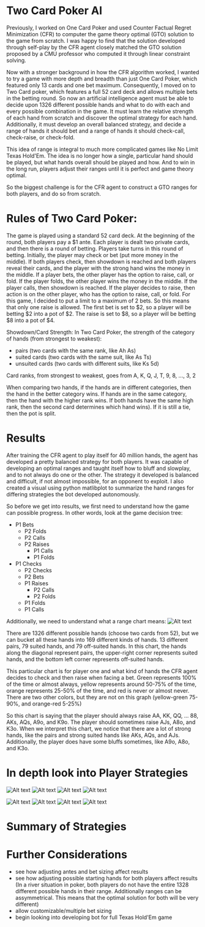 # Two Card Poker AI
Previously, I worked on One Card Poker and used Counter Factual Regret Minimization (CFR) to computer the game theory optimal (GTO) solution to the game from scratch. I was happy to find that the solution developed through self-play by the CFR agent closely matched the GTO solution proposed by a CMU professor who computed it through linear constraint solving.

Now with a stronger background in how the CFR algorithm worked, I wanted to try a game with more depth and breadth than just One Card Poker, which featured only 13 cards and one bet maximum. Consequently, I moved on to Two Card poker, which features a full 52 card deck and allows multiple bets in the betting round. So now an artificial intelligence agent must be able to decide upon 1326 different possible hands and what to do with each and every possible combination in the game. It must learn the relative strength of each hand from scratch and discover the optimal strategy for each hand. Additionally, it must develop an overall balanced strategy, and decide a range of hands it should bet and a range of hands it should check-call, check-raise, or check-fold.

This idea of range is integral to much more complicated games like No Limit Texas Hold'Em. The idea is no longer how a single, particular hand should be played, but what hands overall should be played and how. And to win in the long run, players adjust their ranges until it is perfect and game theory optimal.

So the biggest challenge is for the CFR agent to construct a GTO ranges for both players, and do so from scratch.

# Rules of Two Card Poker:
The game is played using a standard 52 card deck. At the beginning of the round, both players pay a $1 ante. Each player is dealt two private cards, and then there is a round of betting. Players take turns in this round of betting. Initially, the player may check or bet (put more money in the middle). If both players check, then showdown is reached and both players reveal their cards, and the player with the strong hand wins the money in the middle.
If a player bets, the other player has the option to raise, call, or fold. If the player folds, the other player wins the money in the middle. If the player calls, then showdown is reached. If the player decides to raise, then action is on the other player, who has the option to raise, call, or fold.
For this game, I decided to put a limit to a maximum of 2 bets. So this means that only one raise is allowed.
The first bet is set to $2, so a player will be betting $2 into a pot of $2.
The raise is set to $8, so a player will be betting $8 into a pot of $4.

Showdown/Card Strength:
In Two Card Poker, the strength of the category of hands (from strongest to weakest):
* pairs (two cards with the same rank, like Ah As)
* suited cards (two cards with the same suit, like As Ts)
* unsuited cards (two cards with different suits, like Ks 5d)

Card ranks, from strongest to weakest, goes from A, K, Q, J, T, 9, 8, ..., 3, 2

When comparing two hands, if the hands are in different categories, then the hand in the better category wins. If hands are in the same category, then the hand with the higher rank wins. If both hands have the same high rank, then the second card determines which hand wins). If it is still a tie, then the pot is split.

# Results
After training the CFR agent to play itself for 40 million hands, the agent has developed a pretty balanced strategy for both players. It was capable of developing an optimal ranges and taught itself how to bluff and slowplay, and to not always do one or the other. The strategy it developed is balanced and difficult, if not almost impossible, for an opponent to exploit. I also created a visual using python matlibplot to summarize the hand ranges for differing strategies the bot developed autonomously.

So before we get into results, we first need to understand how the game can possible progress. In other words, look at the game decision tree:
* P1 Bets
   * P2 Folds
   * P2 Calls
   * P2 Raises
      * P1 Calls
      * P1 Folds
* P1 Checks
   * P2 Checks
   * P2 Bets
   * P1 Raises
      * P2 Calls
      * P2 Folds
   * P1 Folds
   * P1 Calls

Additionally, we need to understand what a range chart means:
![Alt text](/strategy_charts/p1_check_raise.png?raw=true "P1 Check-Raise Range")

There are 1326 different possible hands (choose two cards from 52), but we can bucket all these hands into 169 different kinds of hands. 13 different pairs, 79 suited hands, and 79 off-suited hands. In this chart, the hands along the diagonal represent pairs, the upper-right corner represents suited hands, and the bottom left corner represents off-suited hands.

This particular chart is for player one and what kind of hands the CFR agent decides to check and then raise when facing a bet. Green represents 100% of the time or almost always, yellow represents around 50-75% of the time, orange represents 25-50% of the time, and red is never or almost never. There are two other colors, but they are not on this graph (yellow-green 75-90%, and orange-red 5-25%)

So this chart is saying that the player should always raise AA, KK, QQ, ... 88, AKs, AQs, A9o, and K9o. The player should sometimes raise AJs, A8o, and K3o.
When we interpret this chart, we notice that there are a lot of strong hands, like the pairs and strong suited hands like AKs, AQs, and AJs. Additionally, the player does have some bluffs sometimes, like A9o, A8o, and K3o.

# In depth look into Player Strategies
![Alt text](/strategy_charts/p1_bet.png?raw=true "P1 Betting Range")
![Alt text](/strategy_charts/p1_bet_call.png?raw=true "P1 Bet-Call Range")
![Alt text](/strategy_charts/p1_check_raise.png?raw=true "P1 Check-Raise Range")
![Alt text](/strategy_charts/p1_check_call.png?raw=true "P1 Check-Call Range")

![Alt text](/strategy_charts/p2_raise.png?raw=true "P2 Raising Range")
![Alt text](/strategy_charts/p2_call.png?raw=true "P2 Calling Range")
![Alt text](/strategy_charts/p2_bet.png?raw=true "P2 Bet Range")
![Alt text](/strategy_charts/p2_bet_call.png?raw=true "P2 Bet-Call Range")

# Summary of Strategies


# Further Considerations
* see how adjusting antes and bet sizing affect results
* see how adjusting possible starting hands for both players affect results (In a river situation in poker, both players do not have the entire 1328 different possible hands in their range. Additionally ranges can be assymmetrical. This means that the optimal solution for both will be very different)
* allow customizable/multiple bet sizing
* begin looking into developing bot for full Texas Hold'Em game


